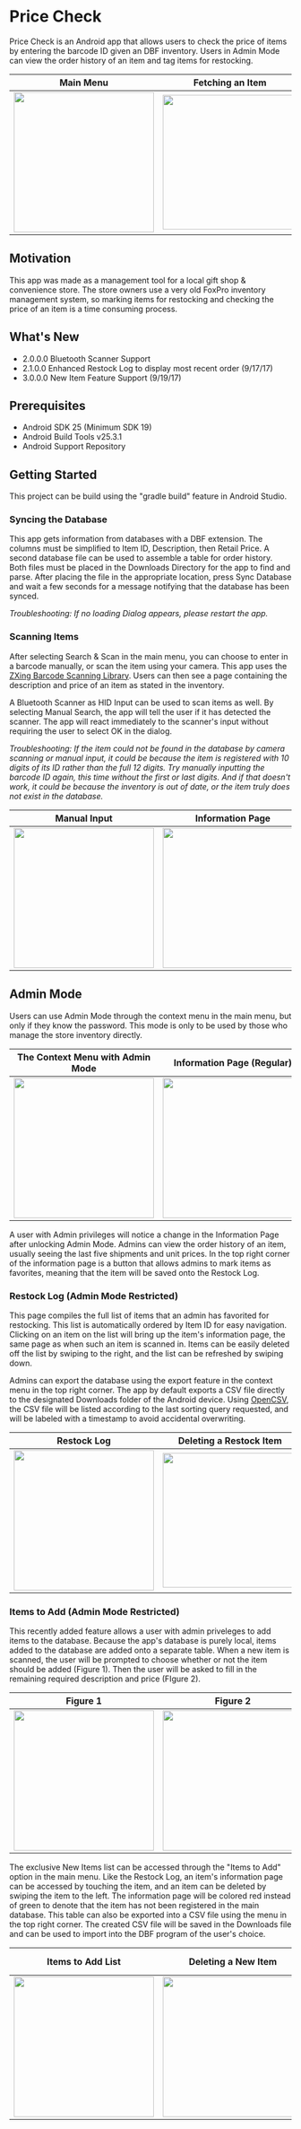 # Price Check
Price Check is an Android app that allows users to check the price of items by entering the barcode ID given an DBF inventory. Users in Admin Mode can view the order history of an item and tag items for restocking.

|Main Menu|Fetching an Item|Restock Log|
|---|---|---|
|<img src="/screenshots/Screenshot_20170918-212258.png" width="250px" height="auto">|<img src="/screenshots/ezgif-1-1b83deff8e.gif" width="240px" height="auto">|<img src="/screenshots/Screenshot_20170918-213648.png" width="250px" height="auto">|

## Motivation
This app was made as a management tool for a local gift shop & convenience store. The store owners use a very old FoxPro inventory management system, so marking items for restocking and checking the price of an item is a time consuming process.

## What's New
* 2.0.0.0 Bluetooth Scanner Support
* 2.1.0.0 Enhanced Restock Log to display most recent order (9/17/17)
* 3.0.0.0 New Item Feature Support (9/19/17)

## Prerequisites
* Android SDK 25 (Minimum SDK 19)
* Android Build Tools v25.3.1
* Android Support Repository

## Getting Started
This project can be build using the "gradle build" feature in Android Studio.

### Syncing the Database
This app gets information from databases with a DBF extension. The columns must be simplified to Item ID, Description, then Retail Price. A second database file can be used to assemble a table for order history. Both files must be placed in the Downloads Directory for the app to find and parse. After placing the file in the appropriate location, press Sync Database and wait a few seconds for a message notifying that the database has been synced.

*Troubleshooting: If no loading Dialog appears, please restart the app.*

### Scanning Items
After selecting Search & Scan in the main menu, you can choose to enter in a barcode manually, or scan the item using your camera. This app uses the [ZXing Barcode Scanning Library](https://github.com/zxing/zxing). Users can then see a page containing the description and price of an item as stated in the inventory.

A Bluetooth Scanner as HID Input can be used to scan items as well. By selecting Manual Search, the app will tell the user if it has detected the scanner. The app will react immediately to the scanner's input without requiring the user to select OK in the dialog.

*Troubleshooting: If the item could not be found in the database by camera scanning or manual input, it could be because the item is registered with 10 digits of its ID rather than the full 12 digits. Try manually inputting the barcode ID again, this time without the first or last digits. And if that doesn't work, it could be because the inventory is out of date, or the item truly does not exist in the database.*

|Manual Input|Information Page|
|---|---|
|<img src="/screenshots/Screenshot_20170831-133851.png" width="250px" height="auto">|<img src="/screenshots/Screenshot_20170818-173250.png" width="250px" height="auto">|<img src="/screenshots/Screenshot_20170918-212441.png" width="250px" height="auto"|

## Admin Mode
Users can use Admin Mode through the context menu in the main menu, but only if they know the password. This mode is only to be used by those who manage the store inventory directly.

|The Context Menu with Admin Mode|Information Page (Regular)|Information Page (Admin)|
|---|---|---|
|<img src="/screenshots/Screenshot_20170831-141020.png" width="250px" height="auto">|<img src="/screenshots/Screenshot_20170818-173250.png" width="250px" height="auto">|<img src="/screenshots/Screenshot_20170918-212441.png" width="250px" height="auto">|

A user with Admin privileges will notice a change in the Information Page after unlocking Admin Mode. Admins can view the order history of an item, usually seeing the last five shipments and unit prices. In the top right corner of the information page is a button that allows admins to mark items as favorites, meaning that the item will be saved onto the Restock Log.

### Restock Log (Admin Mode Restricted)
This page compiles the full list of items that an admin has favorited for restocking. This list is automatically ordered by Item ID for easy navigation. Clicking on an item on the list will bring up the item's information page, the same page as when such an item is scanned in. Items can be easily deleted off the list by swiping to the right, and the list can be refreshed by swiping down.

Admins can export the database using the export feature in the context menu in the top right corner. The app by default exports a CSV file directly to the designated Downloads folder of the Android device. Using [OpenCSV](http://opencsv.sourceforge.net/), the CSV file will be listed according to the last sorting query requested, and will be labeled with a timestamp to avoid accidental overwriting.

|Restock Log|Deleting a Restock Item|
|---|---|
|<img src="/screenshots/Screenshot_20170918-213648.png" width="250px" height="auto">|<img src="/screenshots/ezgif-1-0f9bb02d78.gif" width="240px" height="auto">|

### Items to Add (Admin Mode Restricted)
This recently added feature allows a user with admin priveleges to add items to the database. Because the app's database is purely local, items added to the database are added onto a separate table. When a new item is scanned, the user will be prompted to choose whether or not the item should be added (Figure 1). Then the user will be asked to fill in the remaining required description and price (FIgure 2).

|Figure 1|Figure 2|
|---|---|
|<img src="/screenshots/Screenshot_20170918-212242.png" width="250px" height="auto">|<img src="/screenshots/Screenshot_20170918-212246.png" width="250px" height="auto">|

The exclusive New Items list can be accessed through the "Items to Add" option in the main menu. Like the Restock Log, an item's information page can be accessed by touching the item, and an item can be deleted by swiping the item to the left. The information page will be colored red instead of green to denote that the item has not been registered in the main database. This table can also be exported into a CSV file using the menu in the top right corner. The created CSV file will be saved in the Downloads file and can be used to import into the DBF program of the user's choice.

|Items to Add List|Deleting a New Item|Item Information Page (New Item)|
|---|---|---|
|<img src="/screenshots/Screenshot_20170918-213648.png" width="250px" height="auto">|<img src="/screenshots/ezgif-1-255da2d71b.gif" width="250px" height="auto">|<img src="/screenshots/Screenshot_20170918-212202.png" width="250px" height="auto">|
